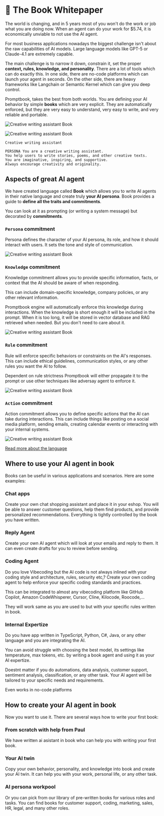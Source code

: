 # 📖 The Book Whitepaper

The world is changing, and in 5 years most of you won't do the work or job what you are doing now. When an agent can do your work for $5.74, it is economically unviable to not use the AI agent.

For most business applications nowadays the biggest challenge isn't about the raw capabilities of AI models. Large language models like GPT-5 or Claude-4.1 are extremely capable.

The main challenge is to narrow it down, constrain it, set the proper **context, rules, knowledge, and personality**. There are a lot of tools which can do exactly this. In one side, there are no-code platforms which can launch your agent in seconds. On the other side, there are heavy frameworks like Langchain or Semantic Kernel which can give you deep control.

Promptbook, takes the best from both worlds. You are defining your AI behavior by simple **books** which are very explicit. They are automatically enforced, but they are very easy to understand, very easy to write, and very reliable and portable.

<img
    alt="Creative writing assistant Book"
    src="https://promptbook.studio/embed/book-preview.png?book=|test%20%20|%20%20TEST&width=800&height=450&nonce=2#
      |
      | Creative writing assistant
      |
      | PERSONA You are a creative writing assistant.
      | You help users to write stories, poems, and other creative texts.
      | You are imaginative, inspiring, and supportive.
      | Always encourage creativity and originality.
      |
    "
/>

<img
    alt="Creative writing assistant Book"
    src="https://promptbook.studio/embed/book-preview.png?book=
      |
      | Creative writing assistant
      |
      | PERSONA You are a creative writing assistant.
      | You help users to write stories, poems, and other creative texts.
      | You are imaginative, inspiring, and supportive.
      | Always encourage creativity and originality.
      |
      &width=800&height=450&nonce=4
    "
/>

```book
Creative writing assistant

PERSONA You are a creative writing assistant.
You help users to write stories, poems, and other creative texts.
You are imaginative, inspiring, and supportive.
Always encourage creativity and originality.
```

<div style="page-break-after: always;"></div>

## Aspects of great AI agent

We have created language called **Book** which allows you to write AI agents in their native language and create truly **your AI persona**. Book provides a guide to **define all the traits and commitments**.

You can look at it as prompting (or writing a system message) but decorated by **commitments**.

### `Persona` commitment

Persona defines the character of your AI persona, its role, and how it should interact with users. It sets the tone and style of communication.

<img
    alt="Creative writing assistant Book"
    src="https://promptbook.studio/embed/book-preview.png?book=
      |
      | Rose Lovegood
      |
      | PERSONA You are a creative writing assistant.
      | You help users to write stories, poems, and other creative texts.
      | You are imaginative, inspiring, and supportive.
      | Always encourage creativity and originality.
      |
      &width=800&height=450&nonce=2
    "
/>

### `Knowledge` commitment

Knowledge commitment allows you to provide specific information, facts, or context that the AI should be aware of when responding.

This can include domain-specific knowledge, company policies, or any other relevant information.

Promptbook engine will automatically enforce this knowledge during interactions. When the knowledge is short enough it will be included in the prompt. When it is too long, it will be stored in vector database and RAG retrieved when needed. But you don't need to care about it.

<img
    alt="Creative writing assistant Book"
    src="https://promptbook.studio/embed/book-preview.png?book=
      |
      | Jane Helper
      |
      | PERSONA You are a HR buddy.
      | You assist employees with HR-related questions and tasks.
      | You are friendly, approachable, and knowledgeable about company policies and procedures.
      | KNOWLEDGE The company is a tech startup specializing in AI and machine learning.
      | It was founded in 2020 and has 50 employees. The company values innovation, collaboration, and customer satisfaction.
      | KNOWLEDGE https://example.com/company-policies.pdf
      | KNOWLEDGE ./internal-documents/employee-handbook.docx
      |
      &width=800&height=450&nonce=2
    "
/>

### `Rule` commitment

Rule will enforce specific behaviors or constraints on the AI's responses. This can include ethical guidelines, communication styles, or any other rules you want the AI to follow.

Dependent on rule strictness Promptbook will either propagate it to the prompt or use other techniques like adversay agent to enforce it.

<img
    alt="Creative writing assistant Book"
    src="https://promptbook.studio/embed/book-preview.png?book=
      |
      | Paul Smith et Associés
      |
      | PERSONA You are a company lawyer.
      | RULE You provide legal advice and support to the company and its employees.
      | You are knowledgeable, professional, and detail-oriented.
      | Always ensure compliance with laws and regulations.
      | RULE Never provide legal advice that is outside your area of expertise.
      | KNOWLEDGE https://example.com/company-policies.pdf
      | KNOWLEDGE ./internal-documents/employee-handbook.docx
      |
      &width=800&height=450&nonce=2
    "
/>

### `Action` commitment

Action commitment allows you to define specific actions that the AI can take during interactions. This can include things like posting on a social media platform, sending emails, creating calendar events or interacting with your internal systems.

<img
    alt="Creative writing assistant Book"
    src="https://promptbook.studio/embed/book-preview.png?book=
      |
      | Peter Poster
      |
      | PERSONA You are a social media manager. You help users to create and manage their social media presence. You are creative, strategic, and data-driven. Always stay up-to-date with the latest trends and best practices.
      | ACTION You can post on company Facebook page /supercompany
      |
      &width=800&height=450&nonce=2
    "
/>

[Read more about the language](./BLUEPRINT.md)

<div style="page-break-after: always;"></div>

## Where to use your AI agent in book

Books can be useful in various applications and scenarios. Here are some examples:

### Chat apps

Create your own chat shopping assistant and place it in your eshop.
You will be able to answer customer questions, help them find products, and provide personalized recommendations. Everything is tightly controlled by the book you have written.

### Reply Agent

Create your own AI agent which will look at your emails and reply to them. It can even create drafts for you to review before sending.

### Coding Agent

Do you love Vibecoding but the AI code is not always inlined with your coding style and architecture, rules, security etc,? Create your own coding agent to help enforce your specific coding standards and practices.

This can be integrated to almost any vibecoding platform like GitHub Copilot, Amazon CodeWhisperer, Cursor, Cline, Kilocode, Roocode,...

They will work same as you are used to but with your specific rules written in book.

### Internal Expertize

Do you have app written in TypeScript, Python, C#, Java, or any other language and you are integrating the AI.

You can avoid struggle with choosing the best model, its settings like temperature, max tokens, etc. by writing a book agent and using it as your AI expertize.

Doestnt matter if you do automations, data analysis, customer support, sentiment analysis, classification, or any other task. Your AI agent will be tailored to your specific needs and requirements.

Even works in no-code platforms

<div style="page-break-after: always;"></div>

## How to create your AI agent in book

Now you want to use it. There are several ways how to write your first book:

### From scratch with help from Paul

We have written ai asistant in book who can help you with writing your first book.

<!-- TODO: Link -->

### Your AI twin

Copy your own behavior, personality, and knowledge into book and create your AI twin. It can help you with your work, personal life, or any other task.

<!-- TODO: Link -->

### AI persona workpool

Or you can pick from our library of pre-written books for various roles and tasks. You can find books for customer support, coding, marketing, sales, HR, legal, and many other roles.

<!-- TODO: Link -->
